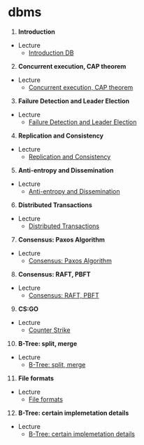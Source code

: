 # dbms

1.  **Introduction**

  - Lecture
    -  [Introduction DB](https://colab.research.google.com/github/fbeilstein/dbms/blob/master/DB_lecture_1.ipynb)
    
    
2.  **Concurrent execution, CAP theorem**

 - Lecture
    -  [Concurrent execution, CAP theorem](https://colab.research.google.com/github/fbeilstein/dbms/blob/master/DB_lecture_2.ipynb)
    
    
3.  **Failure Detection and Leader Election**

 - Lecture
    -  [Failure Detection and Leader Election](https://colab.research.google.com/github/fbeilstein/dbms/blob/master/DB_lecture_3.ipynb)

4.  **Replication and Consistency**

 - Lecture
    -  [Replication and Consistency](https://colab.research.google.com/github/fbeilstein/dbms/blob/master/DB_lecture_4.ipynb)

5.  **Anti-entropy and Dissemination**

 - Lecture
    -  [Anti-entropy and Dissemination](https://colab.research.google.com/github/fbeilstein/dbms/blob/master/DB_lecture_5.ipynb)

6.  **Distributed Transactions**

 - Lecture
    -  [Distributed Transactions](https://colab.research.google.com/github/fbeilstein/dbms/blob/master/DB_lecture_6.ipynb)
    
7.  **Consensus: Paxos Algorithm**

 - Lecture
    -  [Consensus: Paxos Algorithm](https://colab.research.google.com/github/fbeilstein/dbms/blob/master/DB_lecture_7.ipynb)

8.  **Consensus: RAFT, PBFT**

 - Lecture
    -  [Consensus: RAFT, PBFT](https://colab.research.google.com/github/fbeilstein/dbms/blob/master/DB_lecture_8.ipynb)
    
9.  **CS:GO**

 - Lecture
    -  [Counter Strike](https://colab.research.google.com/github/fbeilstein/dbms/blob/master/DB_lecture_9.ipynb)
    
10.  **B-Tree: split, merge**

 - Lecture
    -  [B-Tree: split, merge](https://colab.research.google.com/github/fbeilstein/dbms/blob/master/DB_lecture_10.ipynb)
    
11.  **File formats**

 - Lecture
    -  [File formats](https://colab.research.google.com/github/fbeilstein/dbms/blob/master/DB_lecture_11.ipynb)
    
12.  **B-Tree: certain implemetation details**

 - Lecture
    -  [B-Tree: certain implemetation details](https://colab.research.google.com/github/fbeilstein/dbms/blob/master/DB_lecture_12.ipynb)
